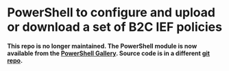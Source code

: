# PowerShell to configure and upload or download a set of B2C IEF policies

**This repo is no longer maintained. The PowerShell module is now available from the [PowerShell
Gallery](https://www.powershellgallery.com/packages/IefPolicies). Source code is in a different [git repo](https://github.com/mrochon/IEFPolicies).**



